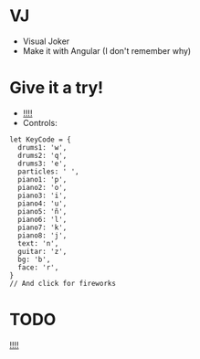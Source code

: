 # VJ

- Visual Joker
- Make it with Angular (I don't remember why)

# Give it a try!

- [!!!!](https://fuckthatshit.herokuapp.com/fckthisshit)
- Controls:
```
let KeyCode = {
  drums1: 'w',
  drums2: 'q',
  drums3: 'e',
  particles: ' ',
  piano1: 'p',
  piano2: 'o',
  piano3: 'i',
  piano4: 'u',
  piano5: 'ñ',
  piano6: 'l',
  piano7: 'k',
  piano8: 'j',
  text: 'n',
  guitar: 'z',
  bg: 'b',
  face: 'r',
}
// And click for fireworks
```

# TODO

[!!!!](./TODO.md)